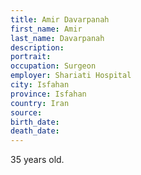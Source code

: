 ```yaml
---
title: Amir Davarpanah
first_name: Amir
last_name: Davarpanah
description: 
portrait: 
occupation: Surgeon
employer: Shariati Hospital
city: Isfahan
province: Isfahan
country: Iran
source: 
birth_date: 
death_date: 
---
```


35 years old.
